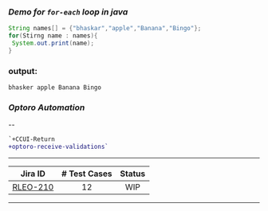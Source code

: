  ### _Demo for `for-each` loop in java_
  ```java
  String names[] = {"bhaskar","apple","Banana","Bingo"};
  for(Stirng name : names){
   System.out.print(name);
  }
  
  ```
  
  ### output:
  `bhasker
   apple
   Banana
   Bingo
  `
  
  
  
### _Optoro Automation_
--
```diff
`+CCUI-Return
+optoro-receive-validations`
```

---
  
| Jira ID | # Test Cases | Status |
| :---: | :---: | :---: |
| [RLEO-210](https://jira.wsgc.com/browse/RLEO-210) | 12 | WIP |

***
